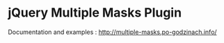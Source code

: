 jQuery Multiple Masks Plugin
====================
Documentation and examples : http://multiple-masks.po-godzinach.info/
